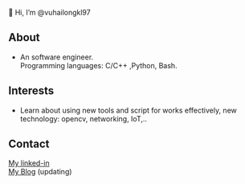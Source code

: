 👋 Hi, I’m @vuhailongkl97  

## About
* An software engineer.  
 Programming languages: C/C++ ,Python, Bash.  
 
## Interests
* Learn about using new tools and script for works effectively, new technology: opencv, networking, IoT,..

## Contact
[My linked-in](https://www.linkedin.com/in/longkl97/)  
[My Blog](https://vuhailongkl97.github.io/blog/) (updating)

